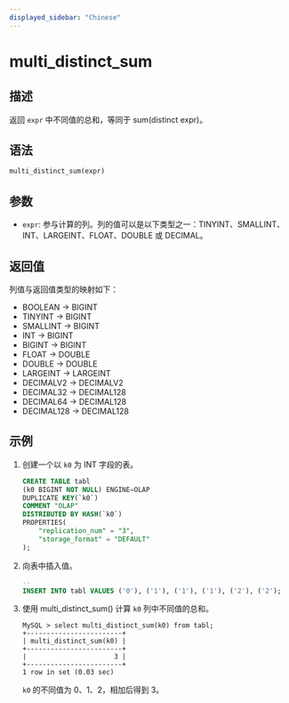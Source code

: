 ```yaml
---
displayed_sidebar: "Chinese"
---
```


# multi_distinct_sum

## 描述

返回 `expr` 中不同值的总和，等同于 sum(distinct expr)。

## 语法

```Haskell
multi_distinct_sum(expr)
```

## 参数

- `expr`: 参与计算的列。列的值可以是以下类型之一：TINYINT、SMALLINT、INT、LARGEINT、FLOAT、DOUBLE 或 DECIMAL。

## 返回值

列值与返回值类型的映射如下：

- BOOLEAN -> BIGINT
- TINYINT -> BIGINT
- SMALLINT -> BIGINT
- INT -> BIGINT
- BIGINT -> BIGINT
- FLOAT -> DOUBLE
- DOUBLE -> DOUBLE
- LARGEINT -> LARGEINT
- DECIMALV2 -> DECIMALV2
- DECIMAL32 -> DECIMAL128
- DECIMAL64 -> DECIMAL128
- DECIMAL128 -> DECIMAL128

## 示例

1. 创建一个以 `k0` 为 INT 字段的表。

    ```sql
    CREATE TABLE tabl
    (k0 BIGINT NOT NULL) ENGINE=OLAP
    DUPLICATE KEY(`k0`)
    COMMENT "OLAP"
    DISTRIBUTED BY HASH(`k0`)
    PROPERTIES(
        "replication_num" = "3",
        "storage_format" = "DEFAULT"
    );
    ```

2. 向表中插入值。

    ```sql
    -- 
    INSERT INTO tabl VALUES ('0'), ('1'), ('1'), ('1'), ('2'), ('2');
    ```

3. 使用 multi_distinct_sum() 计算 `k0` 列中不同值的总和。

    ```plain text
    MySQL > select multi_distinct_sum(k0) from tabl;
    +------------------------+
    | multi_distinct_sum(k0) |
    +------------------------+
    |                      3 |
    +------------------------+
    1 row in set (0.03 sec)
    ```

    `k0` 的不同值为 0、1、2，相加后得到 3。
